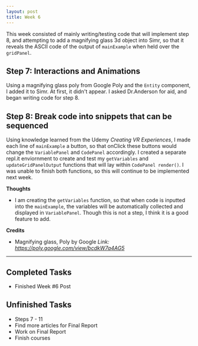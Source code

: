 ```yaml
---
layout: post
title: Week 6
---
```


This week consisted of mainly writing/testing code that will implement step 8, and attempting to add a magnifying glass 3d object into Simr, so that it reveals the ASCII code of the output of `mainExample` when held over the `gridPanel`.

## Step 7: Interactions and Animations ##
Using a magnifying glass poly from Google Poly and the `Entity` component, I added it to Simr. At first, it didn't appear. I asked Dr.Anderson for aid, and began writing code for step 8.

## Step 8: Break code into snippets that can be sequenced ##
 Using knowledge learned from the Udemy *Creating VR Experiences*, I made each line of `mainExample` a button, so that onClick these buttons would change the `VariablePanel` and `CodePanel` accordingly. I created a separate repl.it enviornment to create and test my `getVariables` and `updateGridPanelOutput` functions that will lay within `CodePanel render()`. I was unable to finish both functions, so this will continue to be implemented next week. 
 
**Thoughts**
- I am creating the `getVariables` function, so that when code is inputted into the `mainExample`, the variables will be automatically collected and displayed in `VariablePanel`. Though this is not a step, I think it is a good feature to add. 

**Credits**
  - Magnifying glass, Poly by Google *Link: https://poly.google.com/view/bcdkW7a4AG5*
  
*****
  
  ## Completed Tasks
  - Finished Week #6 Post
  
  ## Unfinished Tasks
  - Steps 7 - 11
  - Find more articles for Final Report
  - Work on Final Report
  - Finish courses
